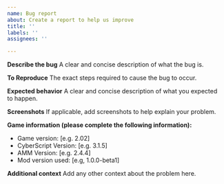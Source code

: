 ```yaml
---
name: Bug report
about: Create a report to help us improve
title: ''
labels: ''
assignees: ''

---
```


**Describe the bug**
A clear and concise description of what the bug is.

**To Reproduce**
The exact steps required to cause the bug to occur.

**Expected behavior**
A clear and concise description of what you expected to happen.

**Screenshots**
If applicable, add screenshots to help explain your problem.

**Game information (please complete the following information):**
 - Game version: [e.g. 2.02]
 - CyberScript Version: [e.g. 3.1.5]
 - AMM Version: [e.g. 2.4.4]
 - Mod version used: [e.g, 1.0.0-beta1]

**Additional context**
Add any other context about the problem here.
